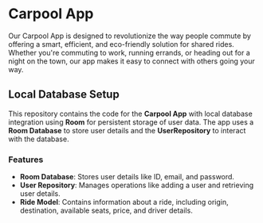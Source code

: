 # Carpool App 

Our Carpool App is designed to revolutionize the way people commute by
offering a smart, efficient, and eco-friendly solution for shared rides. Whether
you're commuting to work, running errands, or heading out for a night on
the town, our app makes it easy to connect with others going your way.


## Local Database Setup

This repository contains the code for the **Carpool App** with local database integration using **Room** for persistent storage of user data. The app uses a **Room Database** to store user details and the **UserRepository** to interact with the database.

### Features
- **Room Database**: Stores user details like ID, email, and password.
- **User Repository**: Manages operations like adding a user and retrieving user details.
- **Ride Model**: Contains information about a ride, including origin, destination, available seats, price, and driver details.

## 
